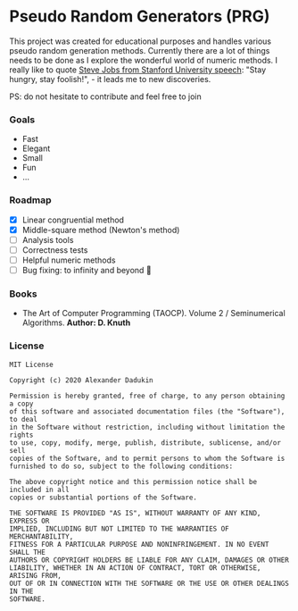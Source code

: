 # Pseudo Random Generators (__PRG__)

This project was created for educational purposes and handles various pseudo random
generation methods. Currently there are a lot of things
needs to be done as I explore the wonderful world of numeric methods.
I really like to quote [Steve Jobs from Stanford University speech](https://youtu.be/D1R-jKKp3NA?t=848):
"Stay hungry, stay foolish!", - it leads me to new discoveries. 

PS: do not hesitate to contribute and feel free to join

### Goals

- Fast
- Elegant
- Small
- Fun
- ...

### Roadmap

 - [x] Linear congruential method
 - [x] Middle-square method (Newton's method)
 - [ ] Analysis tools
 - [ ] Correctness tests
 - [ ] Helpful numeric methods
 - [ ] Bug fixing: to infinity and beyond 🚀
 
### Books

 - The Art of Computer Programming (TAOCP). Volume 2 / Seminumerical Algorithms. __Author: D. Knuth__
### License

```text
MIT License

Copyright (c) 2020 Alexander Dadukin

Permission is hereby granted, free of charge, to any person obtaining a copy
of this software and associated documentation files (the "Software"), to deal
in the Software without restriction, including without limitation the rights
to use, copy, modify, merge, publish, distribute, sublicense, and/or sell
copies of the Software, and to permit persons to whom the Software is
furnished to do so, subject to the following conditions:

The above copyright notice and this permission notice shall be included in all
copies or substantial portions of the Software.

THE SOFTWARE IS PROVIDED "AS IS", WITHOUT WARRANTY OF ANY KIND, EXPRESS OR
IMPLIED, INCLUDING BUT NOT LIMITED TO THE WARRANTIES OF MERCHANTABILITY,
FITNESS FOR A PARTICULAR PURPOSE AND NONINFRINGEMENT. IN NO EVENT SHALL THE
AUTHORS OR COPYRIGHT HOLDERS BE LIABLE FOR ANY CLAIM, DAMAGES OR OTHER
LIABILITY, WHETHER IN AN ACTION OF CONTRACT, TORT OR OTHERWISE, ARISING FROM,
OUT OF OR IN CONNECTION WITH THE SOFTWARE OR THE USE OR OTHER DEALINGS IN THE
SOFTWARE.

```

